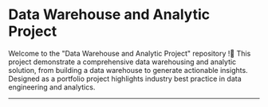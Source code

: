# Data Warehouse and Analytic Project

Welcome to the "Data Warehouse and Analytic Project" repository !🚀
This project demonstrate a comprehensive data warehousing and analytic solution, from building a data warehouse to generate actionable insights. Designed as a portfolio
project highlights industry best practice in data engineering and analytics.

----
